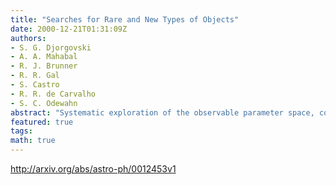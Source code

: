 ```yaml
---
title: "Searches for Rare and New Types of Objects"
date: 2000-12-21T01:31:09Z
authors:
- S. G. Djorgovski
- A. A. Mahabal
- R. J. Brunner
- R. R. Gal
- S. Castro
- R. R. de Carvalho
- S. C. Odewahn
abstract: "Systematic exploration of the observable parameter space, covered by large digital sky surveys spanning a range of wavelengths, will be one of the primary modes of research with a Virtual Observatory (VO). This will include searches for rare, unusual, or even previously unknown types of astronomical objects and phenomena, e.g. as outliers in some parameter space of measured properties, both in the catalog and image domains. Examples from current surveys include high-redshift quasars, type-2 quasars, brown dwarfs, and a small number of objects with puzzling spectra. Opening of the time domain will be especially interesting in this regard. Data-mining tools such as unsupervised clustering techniques will be essential in this task, and should become an important part of the VO toolkit."
featured: true
tags:
math: true
---
```

http://arxiv.org/abs/astro-ph/0012453v1
